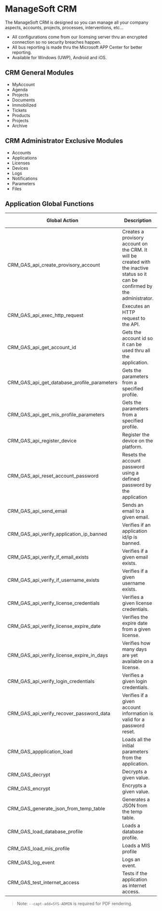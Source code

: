 # ManageSoft CRM

The ManageSoft CRM is designed so you can manage all your company aspects, accounts, projects, processes, interventions, etc...

- All configurations come from our licensing server thru an encrypted connection so no security breaches happen.
- All bus reporting is made thru the Microsoft APP Center for better reporting.
- Available for Windows (UWP), Android and iOS.


## CRM General Modules

- MyAccount
- Agenda
- Projects
- Documents
- Immobilized
- Tickets
- Products
- Projects
- Archive


## CRM Administrator Exclusive Modules

- Accounts
- Applications
- Licenses
- Devices
- Logs
- Notifications
- Parameters
- Files


## Application Global Functions

| Global Action | Description | Error Address|
| ------ | ------ | ------ |
|CRM_GAS_api_create_provisory_account|Creates a provisory account on the CRM. It will be created with the inactive status so it can be confirmed by the administrator.|1000|
|CRM_GAS_api_exec_http_request|Executes an HTTP request to the API.|1000|
|CRM_GAS_api_get_account_id|Gets the account id so it can be used thru all the application.|1000|
|CRM_GAS_api_get_database_profile_parameters|Gets the parameters from a specified profile.||
|CRM_GAS_api_get_mis_profile_parameters|Gets the parameters from a specified profile.||
|CRM_GAS_api_register_device|Register the device on the platform.||
|CRM_GAS_api_reset_account_password|Resets the account password using a defined password by the application||
|CRM_GAS_api_send_email|Sends an email to a given email.||
|CRM_GAS_api_verify_application_ip_banned|Verifies if an application id/ip is banned.||
|CRM_GAS_api_verify_if_email_exists|Verifies if a given email exists.||
|CRM_GAS_api_verify_if_username_exists|Verifies if a given username exists.||
|CRM_GAS_api_verify_license_credentials|Verifies a given license credentials.||
|CRM_GAS_api_verify_license_expire_date|Verifies the expire date from a given license.||
|CRM_GAS_api_verify_license_expire_in_days|Verifies how many days are yet available on a license.||
|CRM_GAS_api_verify_login_credentials|Verifies a given login credentials.||
|CRM_GAS_api_verify_recover_password_data|Verifies if a given account information is valid for a password reset.||
|CRM_GAS_appplication_load|Loads all the initial parameters from the application.||
|CRM_GAS_decrypt|Decrypts a given value.||
|CRM_GAS_encrypt|Encrypts a given value.||
|CRM_GAS_generate_json_from_temp_table|Generates a JSON from the temp table.||
|CRM_GAS_load_database_profile|Loads a database profile.||
|CRM_GAS_load_mis_profile|Loads a MIS profile||
|CRM_GAS_log_event|Logs an event.||
|CRM_GAS_test_internet_access|Tests if the application as internet access.||



> Note: `--capt-add=SYS-ADMIN` is required for PDF rendering.